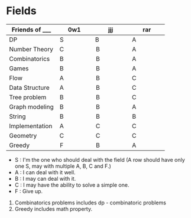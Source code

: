 # Fields


| Friends of ___ | 0w1                | jjj                | rar                |
| -------------- |:------------------:|:------------------:|:------------------:|
| DP             | S                  | B                  | A                  |
| Number Theory  | C                  | B                  | A                  |
| Combinatorics  | B                  | B                  | A                  |
| Games          | B                  | B                  | A                  |
| Flow           | A                  | B                  | C                  |
| Data Structure | A                  | B                  | C                  |
| Tree problem   | B                  | B                  | C                  |
| Graph modeling | B                  | B                  | A                  |
| String         | B                  | B                  | B                  |
| Implementation | A                  | C                  | C                  |
| Geometry       | C                  | C                  | C                  |
| Greedy         | F                  | B                  | A                  |

+ S : I'm the one who should deal with the field (A row should have only one S, may with multiple A, B, C and F.)
+ A : I can deal with it well.
+ B : I may can deal with it.
+ C : I may have the ability to solve a simple one.
+ F : Give up.

1. Combinatorics problems includes dp - combinatoric problems
2. Greedy includes math property.
